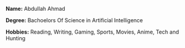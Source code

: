 **Name:** Abdullah Ahmad

**Degree:** Bachoelors Of Science in Artificial Intelligence

**Hobbies:** Reading, Writing, Gaming, Sports, Movies, Anime, Tech and Hunting
